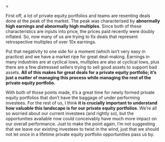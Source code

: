 <<p>First off, a lot of private equity portfolios and teams are resenting deals done at the peak of the market. The peak was characterised by <strong>abnormally high earnings and abnormally high multiples</strong>. Since both of these characteristics are inputs into price, the prices paid recently were doubly inflated. So, now many of us are trying to fix deals that represent retrospective multiples of over 10x earnings.</p><p>Put that negativity to one side for a moment (which isn&#8217;t very easy in practice) and we have a market ripe for great deal-making. Earnings in many industries are at cyclical lows, multiples are also at cyclical lows, plus there are a few distressed sellers trying to sell good assets to support bad assets. <strong>All of this makes for great deals for a private equity portfolio; it&#8217;s just a matter of managing this process while managing the rest of the private equity portfolio.</strong></p><p>With both of those points made, it&#8217;s a great time for newly formed private equity portfolios that don&#8217;t have the baggage of under performing investees. For the rest of us, I think <strong>it is crucially important to understand how valuable this landscape is for our private equity portfolios</strong>. We&#8217;re all so worried about our current investees (and rightly so), but the opportunities available now could conceivably have much more impact on our overall performance. Just to make the point again, I&#8217;m not suggesting that we leave our existing investees to twist in the wind, just that we should not let once in a lifetime private equity portfolio opportunities pass us by.</p>
